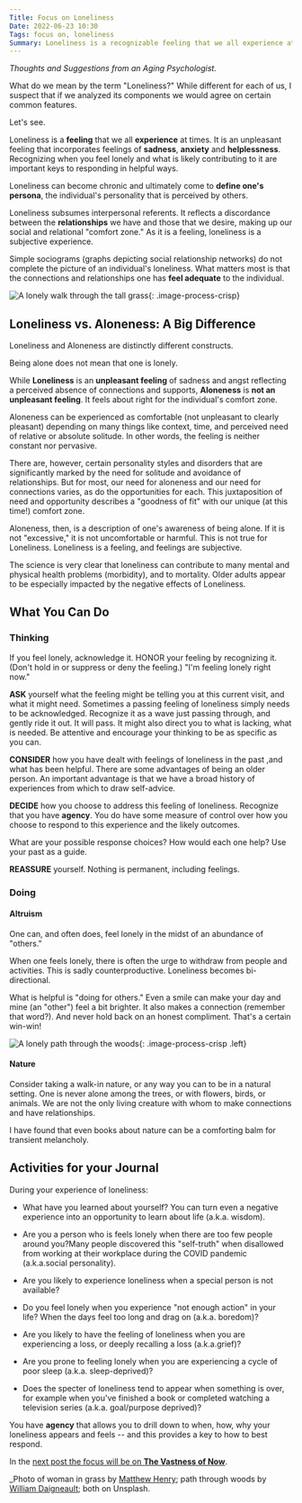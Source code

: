 ```yaml
---
Title: Focus on Loneliness
Date: 2022-06-23 10:30
Tags: focus on, loneliness
Summary: Loneliness is a recognizable feeling that we all experience at times, an unpleasant feeling that incorporates feelings of sadness and anxiety.
---
```


_Thoughts and Suggestions from an Aging Psychologist._

What do we mean by the term "Loneliness?" While different for each of us, I suspect that if we analyzed its components we would agree on certain common features.

Let's see.

Loneliness is a **feeling** that we all **experience** at times. It is an unpleasant feeling that incorporates feelings of **sadness**, **anxiety** and **helplessness**. Recognizing when you feel lonely and what is likely contributing to it are important keys to responding in helpful ways.

Loneliness can become chronic and ultimately come to **define one's persona**, the individual's personality that is perceived by others.

Loneliness subsumes interpersonal referents. It reflects a discordance between the **relationships** we have and those that we desire, making up our social and relational "comfort zone." As it is a feeling, loneliness is a subjective experience.

Simple sociograms (graphs depicting social relationship networks) do not complete the picture of an individual's loneliness. What matters most is that the connections and relationships one has **feel adequate** to the individual.

![A lonely walk through the tall grass]({static}/images/matthew-henry-kq3MXXDGeOM-unsplash.jpg){: .image-process-crisp}

## Loneliness vs. Aloneness: A Big Difference

Loneliness and Aloneness are distinctly different constructs.

Being alone does not mean that one is lonely.

While **Loneliness** is an **unpleasant feeling** of sadness and angst reflecting a perceived absence of connections and supports, **Aloneness** is **not an unpleasant feeling**. It feels about right for the individual's comfort zone.

Aloneness can be experienced as comfortable (not unpleasant to clearly pleasant) depending on many things like context, time, and perceived need of relative or absolute solitude. In other words, the feeling is neither constant nor pervasive.

There are, however, certain personality styles and disorders that are significantly marked by the need for solitude and avoidance of relationships. But for most, our need for aloneness and our need for connections varies, as do the opportunities for each. This juxtaposition of need and opportunity describes a "goodness of fit" with our unique (at this time!) comfort zone.

Aloneness, then, is a description of one's awareness of being alone. If it is not "excessive," it is not uncomfortable or harmful. This is not true for Loneliness. Loneliness is a feeling, and feelings are subjective.

The science is very clear that loneliness can contribute to many mental and physical health problems (morbidity), and to mortality. Older adults appear to be especially impacted by the negative effects of Loneliness.

## What You Can Do

### Thinking

If you feel lonely, acknowledge it. HONOR your feeling by recognizing it. (Don't hold in or suppress or deny the feeling.) "I'm feeling lonely right now."

**ASK** yourself what the feeling might be telling you at this current visit, and what it might need. Sometimes a passing feeling of loneliness simply needs to be acknowledged. Recognize it as a wave just passing through, and gently ride it out. It will pass. It might also direct you to what is lacking, what is needed. Be attentive and encourage your thinking to be as specific as you can.

**CONSIDER** how you have dealt with feelings of loneliness in the past ,and what has been helpful. There are some advantages of being an older person. An important advantage is that we have a broad history of experiences from which to draw self-advice.

**DECIDE** how you choose to address this feeling of loneliness. Recognize that you have **agency**. You do have some measure of control over how you choose to respond to this experience and the likely outcomes.

What are your possible response choices? How would each one help? Use your past as a guide.

**REASSURE** yourself. Nothing is permanent, including feelings.

### Doing

#### Altruism

One can, and often does, feel lonely in the midst of an abundance of "others."

When one feels lonely, there is often the urge to withdraw from people and activities. This is sadly counterproductive. Loneliness becomes bi-directional.

What is helpful is "doing for others." Even a smile can make your day and mine (an "other") feel a bit brighter. It also makes a connection (remember that word?). And never hold back on an honest compliment. That's a certain win-win!

![A lonely path through the woods]({static}/images/william-daigneault-Omlu0KHlUiQ-unsplash.jpg){: .image-process-crisp .left}

#### Nature

Consider taking a walk-in nature, or any way you can to be in a natural setting. One is never alone among the trees, or with flowers, birds, or animals. We are not the only living creature with whom to make connections and have relationships.

I have found that even books about nature can be a comforting balm for transient melancholy.

## Activities for your Journal

During your experience of loneliness:

* What have you learned about yourself? You can turn even a negative experience into an opportunity to learn about life (a.k.a. wisdom).

* Are you a person who is feels lonely when there are too few people around you?Many people discovered this "self-truth" when disallowed from working at their workplace during the COVID pandemic (a.k.a.social personality).

* Are you likely to experience loneliness when a special person is not available?

* Do you feel lonely when you experience "not enough action" in your life? When the days feel too long and drag on (a.k.a. boredom)?

* Are you likely to have the feeling of loneliness when you are experiencing a loss, or deeply recalling a loss (a.k.a.grief)?

* Are you prone to feeling lonely when you are experiencing a cycle of poor sleep (a.k.a. sleep-deprived)?

* Does the specter of loneliness tend to appear when something is over, for example when you've finished a book or completed watching a television series (a.k.a. goal/purpose deprived)?

You have **agency** that allows you to drill down to when, how, why your loneliness appears and feels -- and this provides a key to how to best respond.

In the [next post the focus will be on **The Vastness of Now**]({filename}focus-on-now.md).

_Photo of woman in grass by [Matthew Henry](https://unsplash.com/@matthewhenry); path through woods by [William Daigneault](https://unsplash.com/es/@williamdaigneault); both on Unsplash.
